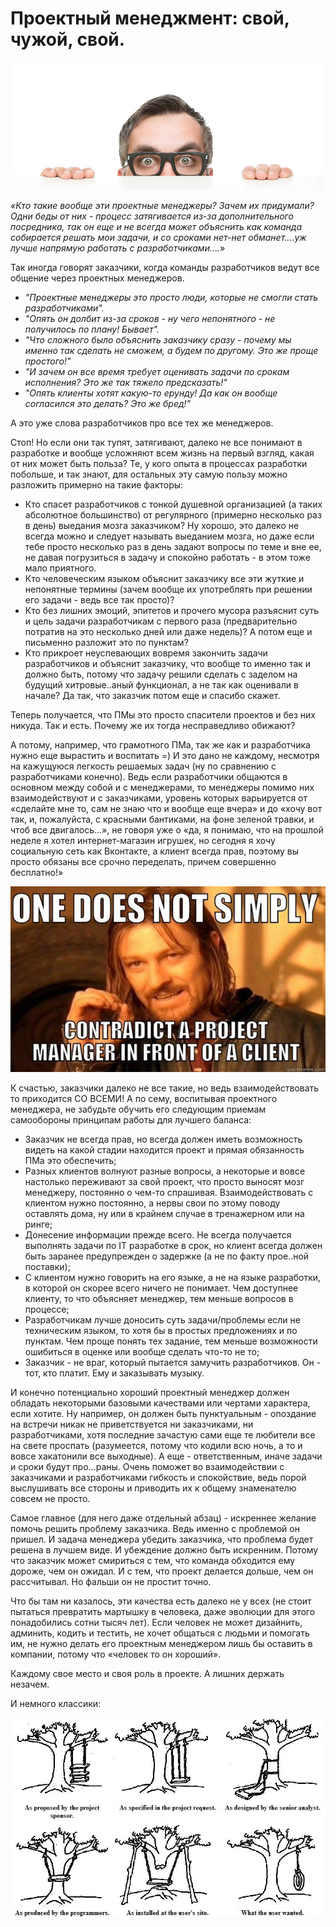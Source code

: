 # Проектный менеджмент: свой, чужой, свой.

![Start](pm.jpg)

*«Кто такие вообще эти проектные менеджеры? Зачем их придумали? Одни беды от них - процесс затягивается из-за дополнительного посредника, так он еще и не всегда может объяснить как команда собирается решать мои задачи, и со сроками нет-нет обманет….уж лучше напрямую работать с разработчиками….»*

Так иногда говорят заказчики, когда команды разработчиков ведут все общение через проектных менеджеров.

* *"Проектные менеджеры это просто люди, которые не смогли стать разработчиками".*
* *"Опять он долбит из-за сроков - ну чего непонятного - не получилось по плану! Бывает".* 
* *"Что сложного было объяснить заказчику сразу - почему мы именно так сделать не сможем, а будем по другому. Это же проще простого!"*
* *"И зачем он все время требует оценивать задачи по срокам исполнения? Это же так тяжело предсказать!"* 
* *"Опять клиенты хотят какую-то ерунду! Да как он вообще согласился это делать? Это же бред!"*


А это уже слова разработчиков про все тех же менеджеров. 

Стоп! Но если они так тупят, затягивают, далеко не все понимают в разработке и вообще усложняют всем жизнь на первый взгляд, какая от них может быть польза? Те, у кого опыта в процессах разработки побольше, и так знают, для остальных эту самую пользу можно разложить примерно на такие факторы:

* Кто спасет разработчиков с тонкой душевной организацией (а таких абсолютное большинство) от регулярного (примерно несколько раз в день) выедания мозга заказчиком? Ну хорошо, это далеко не всегда можно и следует называть выеданием мозга, но даже если тебе просто несколько раз в день задают вопросы по теме и вне ее, не давая погрузиться в задачу и спокойно работать - в этом тоже мало приятного.
* Кто человеческим языком объяснит заказчику все эти жуткие и непонятные термины (зачем вообще их употреблять при решении его задачи - ведь все так просто)?
* Кто без лишних эмоций, эпитетов и прочего мусора разъяснит суть и цель задачи разработчикам с первого раза (предварительно потратив на это несколько дней или даже недель)? А потом еще и письменно разложит это по пунктам?
* Кто прикроет неуспевающих вовремя закончить задачи разработчиков и объяснит заказчику, что вообще то именно так и должно быть, потому что задачу решили сделать с заделом на будущий хитровые..аный функционал, а не так как оценивали в начале? Да так, что заказчик потом еще и спасибо скажет.


Теперь получается, что ПМы это просто спасители проектов и без них никуда. Так и есть. Почему же их тогда несправедливо обижают?

А потому, например, что грамотного ПМа, так же как и разработчика нужно еще вырастить и воспитать =) И это дано не каждому, несмотря на кажущуюся легкость решаемых задач (ну по сравнению с разработчиками конечно). Ведь если разработчики общаются в основном между собой и с менеджерами, то менеджеры помимо них взаимодействуют и с заказчиками, уровень которых варьируется от «сделайте мне то, сам не знаю что и вообще еще вчера» и до «хочу вот так, и, пожалуйста, с красными бантиками, на фоне зеленой травки, и чтоб все двигалось…», не говоря уже о «да, я понимаю, что на прошлой неделе я хотел интернет-магазин игрушек, но сегодня я хочу социальную сеть как Вконтакте, а клиент всегда прав, поэтому вы просто обязаны все срочно переделать, причем совершенно бесплатно!» 

![Start](pm1.jpg)

К счастью, заказчики далеко не все такие, но ведь взаимодействовать то приходится СО ВСЕМИ! А по сему, воспитывая проектного менеджера, не забудьте обучить его следующим приемам самообороны принципам работы для лучшего баланса:

* Заказчик не всегда прав, но всегда должен иметь возможность видеть на какой стадии находится проект и прямая обязанность ПМа это обеспечить;
* Разных клиентов волнуют разные вопросы, а некоторые и вовсе настолько переживают за свой проект, что просто выносят мозг менеджеру, постоянно о чем-то спрашивая. Взаимодействовать с клиентом нужно постоянно, а нервы свои по этому поводу оставлять дома, ну или в крайнем случае в тренажерном или на ринге;
* Донесение информации прежде всего. Не всегда получается выполнять задачи по IT разработке в срок, но клиент всегда должен быть заранее предупрежден о задержке (а не по факту прое..ной поставки);
* С клиентом нужно говорить на его языке, а не на языке разработки, в которой он скорее всего ничего не понимает. Чем доступнее клиенту, то что объясняет менеджер, тем меньше вопросов в процессе;
* Разработчикам лучше доносить суть задачи/проблемы если не техническим языком, то хотя бы в простых предложениях и по пунктам. Чем проще понять тех задание, тем меньше возможности ошибиться в оценке или вообще сделать что-то не то;
* Заказчик - не враг, который пытается замучить разработчиков. Он - тот, кто платит. Ему и заказывать музыку.

И конечно потенциально хороший проектный менеджер должен обладать некоторыми базовыми качествами или чертами характера, если хотите. Ну например, он должен быть пунктуальным - опоздание на встречи никак не приветствуется ни заказчиками, ни разработчиками, хотя последние зачастую сами еще те любители все на свете проспать (разумеется, потому что кодили всю ночь, а то и вовсе хакатонили все выходные). А еще - ответственным, иначе задачи и сроки будут про…раны. Очень поможет во взаимодействии  с заказчиками и разработчиками гибкость и спокойствие, ведь порой выслушивать все стороны и приводить их к общему знаменателю совсем не просто.

Самое главное (для него даже отдельный абзац) - искреннее желание помочь решить проблему заказчика. Ведь именно с проблемой он пришел. И задача менеджера убедить заказчика, что проблема будет решена в лучшем виде. И убеждение должно быть искренним. Потому что заказчик может смириться с тем, что команда обходится ему дороже, чем он ожидал. И с тем, что проект делается дольше, чем он рассчитывал. Но фальши он не простит точно.

Что бы там ни казалось, эти качества есть далеко не у всех (не стоит пытаться превратить мартышку в человека, даже эволюции для этого понадобились сотни тысяч лет). Если человек не может дизайнить, админить, кодить и тестить, не хочет общаться с людьми и помогать им, не нужно делать его проектным менеджером лишь бы оставить в компании, потому что «человек то он хороший». 

Каждому свое место и своя роль в проекте. А лишних держать незачем. 

И немного классики:

![PM](tyreswing-ITproject.jpg)






